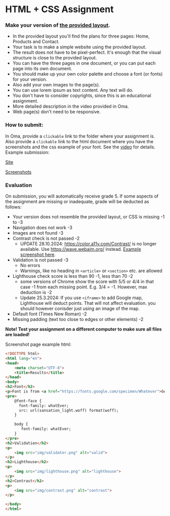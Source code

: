 # HTML + CSS Assignment
### Make your version of [the provided layout](assingment-layout.pdf).
* In the provided layout you'll find the plans for three pages: Home, Products and Contact.
* Your task is to make a simple website using the provided layout.
* The result does not have to be pixel-perfect. It's enough that the visual structure is close to the provided layout.
* You can have the three pages in one document, or you can put each page into its own document.
* You should make up your own color palette and choose a font (or fonts) for your version.
* Also add your own images to the page(s).
* You can use lorem ipsum as text content. Any text will do.
* You don't have to consider copyrights, since this is an educational assignment.
* More detailed description in the video provided in Oma.
* Web page(s) don't need to be responsive.

### How to submit:
In Oma, provide a `clickable` link to the folder where your assignment is. Also provide a `clickable` link to the html document where you have the screenshots and the css example of your font. See the [video](https://www.youtube.com/watch?v=u7mjd5Vi6lk&list=PLKenVLUxjmH-y89AiiI2xcXDy5QG83D4K&index=6) for details. Example submission:

[Site](https://users.metropolia.fi/~username/foldername)

[Screenshots](https://users.metropolia.fi/~username/foldername/screenshots.html)

### Evaluation
On submission, you will automatically receive grade 5. If some aspects of the assignment are missing or inadequate, grade will be deducted as follows:
* Your version does not resemble the provided layout, or CSS is missing -1 to -3
* Navigation does not work -3
* Images are not found -3
* Contrast check is not passed -2
   * UPDATE 28.10.2024: https://color.a11y.com/Contrast/ is no longer available. Use https://wave.webaim.org/ instead. [Example screenshot here](wave.png).
* Validation is not passed -3
   * No errors
   * Warnings, like no heading in `<article>` or `<section>` etc. are allowed
* Lighthouse check score is less than 90 -1, less than 70 -2
  * some versions of Chrome show the score with 5/5 or 4/4 in that case -1 from each missing point. E.g. 3/4 = -1. However, max deduction is -2
  * Update 25.3.2024: If you use `<iframe>` to add Google map, Lighthouse will deduct points. That will not affect evaluation. you should however conisder just using an image of the map. 
* Default font (Times New Roman) -2
* Missing padding (text too close to edges or other elements) -2

**Note! Test your assignment on a different computer to make sure all files are loaded!** 

Screenshot page example html:
```html
<!DOCTYPE html>
<html lang="en">
<head>
    <meta charset="UTF-8">
    <title>Results</title>
</head>
<body>
<h2>Font</h2>
<p>Font is from <a href="https://fonts.google.com/specimen/Whatever">Google Fonts. Name: Whatever</a></p>
<pre>
    @font-face {
      font-family: whatEver;
      src: url(sansation_light.woff) format(woff);
    }

    body {
       font-family: whatEver;
    }
</pre>
<h2>Validation</h2>
<p>
    <img src="img/validator.png" alt="valid">
</p>
<h2>Lighthouse</h2>
<p>
    <img src="img/lighthouse.png" alt="lighthouse">
</p>
<h2>Contrast</h2>
<p>
    <img src="img/contrast.png" alt="contrast">
</p>

</body>
</html>
```
